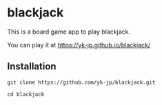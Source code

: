 # blackjack
This is a board game app to play blackjack. 

You can play it at https://yk-jp.github.io/blackjack/

## Installation
```
git clone https://github.com/yk-jp/blackjack.git

cd blackjack 
```
